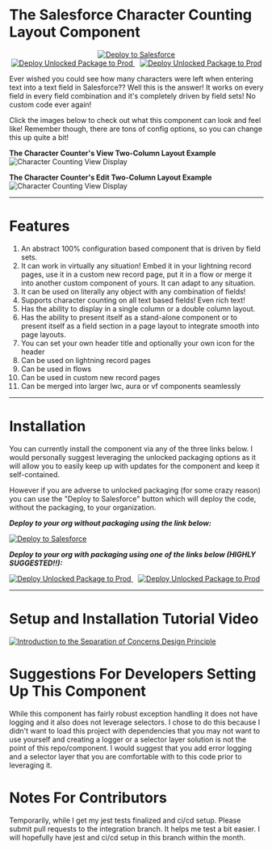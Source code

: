 # The Salesforce Character Counting Layout Component
<p align="center">
<a href="https://githubsfdeploy.herokuapp.com">
  <img alt="Deploy to Salesforce"
       src="https://raw.githubusercontent.com/afawcett/githubsfdeploy/master/deploy.png">
</a>
<br/>
<a href="https://test.salesforce.com/packaging/installPackage.apexp?p0=04t4R000001hhzkQAA">
<img alt="Deploy Unlocked Package to Prod" src="https://github.com/Coding-With-The-Force/Salesforce_Character_Counting_Component/blob/master/images/btn-install-unlocked-package-sandbox.png?raw=true">
</a>
<a style="padding-left: 10px" href="https://login.salesforce.com/packaging/installPackage.apexp?p0=04t4R000001hhzkQAA">
<img alt="Deploy Unlocked Package to Prod" src="https://github.com/Coding-With-The-Force/Salesforce_Character_Counting_Component/blob/master/images/btn-install-unlocked-package-production.png?raw=true">
</a>
</p>


Ever wished you could see how many characters were left when entering text into a 
text field in Salesforce?? Well this is the answer! It works on every field in every 
field combination and it's completely driven by field sets! No custom code ever again!

Click the images below to check out what this component can look and feel like! Remember though, there are tons of config options, so you can change this up quite a bit!

<b>The Character Counter's View Two-Column Layout Example</b>
![Character Counting View Display](https://github.com/Coding-With-The-Force/Salesforce_Character_Counting_Component/blob/master/images/CharacterCounterView.JPG?raw=true)

<b>The Character Counter's Edit Two-Column Layout Example</b>
![Character Counting View Display](https://github.com/Coding-With-The-Force/Salesforce_Character_Counting_Component/blob/master/images/CharacterCounterEdit.JPG?raw=true)

---
# Features
1. An abstract 100% configuration based component that is driven by field sets.
2. It can work in virtually any situation! Embed it in your lightning record pages, use it in a custom new record page, put it in a flow or merge it into another custom component of yours. It can adapt to any situation.
3. It can be used on literally any object with any combination of fields!
4. Supports character counting on all text based fields! Even rich text!
5. Has the ability to display in a single column or a double column layout.
6. Has the ability to present itself as a stand-alone component or to present itself as a field section in a page layout to integrate smooth into page layouts.
7. You can set your own header title and optionally your own icon for the header
8. Can be used on lightning record pages
9. Can be used in flows
10. Can be used in custom new record pages
11. Can be merged into larger lwc, aura or vf components seamlessly

---
# Installation

You can currently install the component via any of the three links below. I would personally suggest leveraging the unlocked packaging options as it will allow you to easily keep up with updates for the component and keep it self-contained.

However if you are adverse to unlocked packaging (for some crazy reason) you can use the "Deploy to Salesforce" button which will deploy the code, without the packaging, to your organization. 


<p><b><i>Deploy to your org without packaging using the link below:</i></b></p>
<a href="https://githubsfdeploy.herokuapp.com">
  <img alt="Deploy to Salesforce"
       src="https://raw.githubusercontent.com/afawcett/githubsfdeploy/master/deploy.png">
</a>
<br/>

<p><b><i>Deploy to your org with packaging using one of the links below (HIGHLY SUGGESTED!!):</i></b></p>
<a href="https://test.salesforce.com/packaging/installPackage.apexp?p0=04t4R000001hhzkQAA">
<img alt="Deploy Unlocked Package to Prod" src="https://github.com/Coding-With-The-Force/Salesforce_Character_Counting_Component/blob/master/images/btn-install-unlocked-package-sandbox.png?raw=true">
</a>
<a style="padding-left: 10px" href="https://login.salesforce.com/packaging/installPackage.apexp?p0=04t4R000001hhzkQAA">
<img alt="Deploy Unlocked Package to Prod" src="https://github.com/Coding-With-The-Force/Salesforce_Character_Counting_Component/blob/master/images/btn-install-unlocked-package-production.png?raw=true">
</a>

---

# Setup and Installation Tutorial Video

[![Introduction to the Separation of Concerns Design Principle](https://yt-embed.herokuapp.com/embed?v=_zci5Ug_848)](https://www.youtube.com/watch?v=_zci5Ug_848 "How to Setup and Install The Character Counting Component")
 



# Suggestions For Developers Setting Up This Component

While this component has fairly robust exception handling it does not have logging and it also does not leverage selectors. I chose to do this because I didn't want to load this project with dependencies that you may not want to use yourself and creating a logger or a selector layer solution is not the point of this repo/component. I would suggest that you add error logging and a selector layer that you are comfortable with to this code prior to leveraging it.

# Notes For Contributors

Temporarily, while I get my jest tests finalized and ci/cd setup. Please submit pull requests to the integration branch. It helps me test a bit easier. I will hopefully have jest and ci/cd setup in this branch within the month. 
